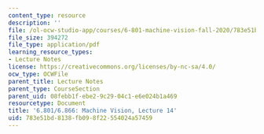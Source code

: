 ```yaml
---
content_type: resource
description: ''
file: /ol-ocw-studio-app/courses/6-801-machine-vision-fall-2020/783e51bd8138fb098f22554024a57459_MIT6_801F20_lec14.pdf
file_size: 394272
file_type: application/pdf
learning_resource_types:
- Lecture Notes
license: https://creativecommons.org/licenses/by-nc-sa/4.0/
ocw_type: OCWFile
parent_title: Lecture Notes
parent_type: CourseSection
parent_uid: 08febb1f-ebe2-9c29-04c1-e6e024b1a469
resourcetype: Document
title: '6.801/6.866: Machine Vision, Lecture 14'
uid: 783e51bd-8138-fb09-8f22-554024a57459
---
```

